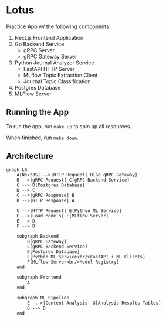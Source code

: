 # Lotus

Practice App w/ the following components

1. Next.js Frontend Application
2. Go Backend Service
    - gRPC Server
    - gRPC Gateway Server
3. Python Journal Analyzer Service
    - FastAPI HTTP Server
    - MLflow Topic Extraction Client
    - Journal Topic Classification
4. Postgres Database
5. MLFlow Server

## Running the App

To run the app, run `make up` to spin up all resources.

When finished, run `make down`.

## Architecture

``` mermaid
graph LR
    A[NextJS] -->|HTTP Request| B[Go gRPC Gateway]
    B -->|gRPC Request| C[gRPC Backend Service]
    C --> D[Postgres Database]
    D --> C
    C -->|gRPC Response| B
    B -->|HTTP Response| A

    C -->|HTTP Request| E[Python ML Service]
    E -->|Load Models| F[MLflow Server]
    E --> D
    F --> D

    subgraph Backend
        B[gRPC Gateway]
        C[gRPC Backend Service]
        D[Postgres Database]
        E[Python ML Service<br/>FastAPI + ML Clients]
        F[MLflow Server<br/>Model Registry]
    end

    subgraph Frontend
        A
    end

    subgraph ML Pipeline
        E -.->|Content Analysis| G[Analysis Results Tables]
        G --> D
    end

```